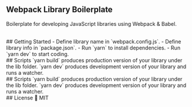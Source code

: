 ## Webpack Library Boilerplate

Boilerplate for developing JavaScript libraries using Webpack & Babel.

<br/>
## Getting Started
- Define library name in `webpack.config.js`.
- Define library info in `package.json`.
- Run `yarn` to install dependencies.
- Run `yarn dev` to start coding.

<br/>
## Scripts
`yarn build` produces production version of your library under the lib folder.
`yarn dev` produces development version of your library and runs a watcher.

<br/>
## Scripts
`yarn build` produces production version of your library under the lib folder.
`yarn dev` produces development version of your library and runs a watcher.

<br/>
## License
🍟 MIT
